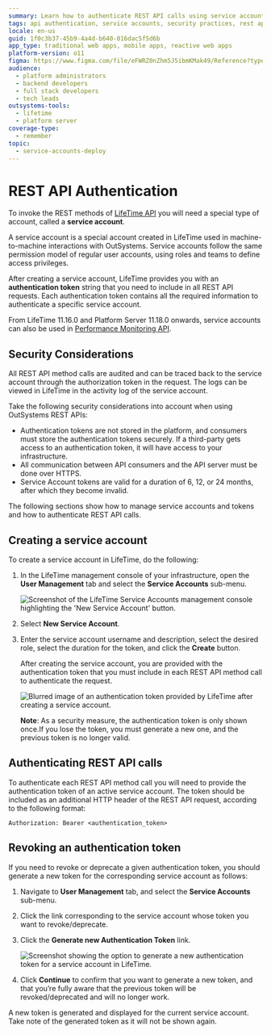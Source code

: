 ```yaml
---
summary: Learn how to authenticate REST API calls using service accounts and tokens in OutSystems 11 (O11).
tags: api authentication, service accounts, security practices, rest api security, access control
locale: en-us
guid: 1f0c3b37-45b9-4a4d-b640-016dac5f5d6b
app_type: traditional web apps, mobile apps, reactive web apps
platform-version: o11
figma: https://www.figma.com/file/eFWRZ0nZhm5J5ibmKMak49/Reference?type=design&node-id=609%3A509&mode=design&t=Ix2yojgoXorQvo4C-1
audience:
  - platform administrators
  - backend developers
  - full stack developers
  - tech leads
outsystems-tools:
  - lifetime
  - platform server
coverage-type:
  - remember
topic:
  - service-accounts-deploy
---
```


# REST API Authentication

To invoke the REST methods of [LifeTime API](<../auto/lifetime-deployment-api-v2.final.md>) you will need a special type of account, called a **service account**.

A service account is a special account created in LifeTime used in machine-to-machine interactions with OutSystems. Service accounts follow the same permission model of regular user accounts, using roles and teams to define access privileges.

After creating a service account, LifeTime provides you with an **authentication token** string that you need to include in all REST API requests. Each authentication token contains all the required information to authenticate a specific service account.

From LifeTime 11.16.0 and Platform Server 11.18.0 onwards, service accounts can also be used in [Performance Monitoring API](<../performancemonitoring-api.md>).

## Security Considerations

All REST API method calls are audited and can be traced back to the service account through the authorization token in the request. The logs can be viewed in LifeTime in the activity log of the service account.

Take the following security considerations into account when using OutSystems REST APIs:

* Authentication tokens are not stored in the platform, and consumers must store the authentication tokens securely. If a third-party gets access to an authentication token, it will have access to your infrastructure.
* All communication between API consumers and the API server must be done over HTTPS.
* Service Account tokens are valid for a duration of 6, 12, or 24 months, after which they become invalid.

The following sections show how to manage service accounts and tokens and how to authenticate REST API calls.

## Creating a service account

To create a service account in LifeTime, do the following:

1. In the LifeTime management console of your infrastructure, open the **User Management** tab and select the **Service Accounts** sub-menu.

    ![Screenshot of the LifeTime Service Accounts management console highlighting the 'New Service Account' button.](images/lt_service_accounts.png "LifeTime Service Accounts Management Console")

1. Select **New Service Account**.

1. Enter the service account username and description, select the desired role, select the duration for the token, and click the **Create** button.

    After creating the service account, you are provided with the authentication token that you must include in each REST API method call to authenticate the request.

    ![Blurred image of an authentication token provided by LifeTime after creating a service account.](images/lt_auth_token_blurred.png "Authentication Token Display")

    **Note**: As a security measure, the authentication token is only shown once.If you lose the token, you must generate a new one, and the previous token is no           longer valid.

## Authenticating REST API calls

To authenticate each REST API method call you will need to provide the authentication token of an active service account. The token should be included as an additional HTTP header of the REST API request, according to the following format:

    Authorization: Bearer <authentication_token>

## Revoking an authentication token

If you need to revoke or deprecate a given authentication token, you should generate a new token for the corresponding service account as follows:

1. Navigate to **User Management** tab, and select the **Service Accounts** sub-menu.

1. Click the link corresponding to the service account whose token you want to revoke/deprecate.

1. Click the **Generate new Authentication Token** link.

    ![Screenshot showing the option to generate a new authentication token for a service account in LifeTime.](images/lt_gen_new_auth_token.png "Generate New Authentication Token")

1. Click **Continue** to confirm that you want to generate a new token, and that you’re fully aware that the previous token will be revoked/deprecated and will no longer work.

A new token is generated and displayed for the current service account. Take note of the generated token as it will not be shown again.
